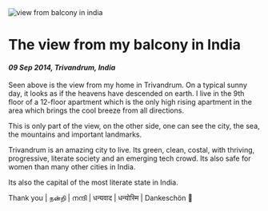 <img class='img img--left img--grow' src='/posts/photos/trivandrum-view.jpg' alt='view from balcony in india' title='view from home' />

# The view from my balcony in India

#### *09 Sep 2014, Trivandrum, India*

Seen above is the view from my home in Trivandrum. On a typical sunny day, it looks as if the heavens have descended on earth. I live in the 9th floor of a 12-floor apartment which is the only high rising apartment in the area which brings the cool breeze from all directions.

This is only part of the view, on the other side, one can see the city, the sea, the mountains and important landmarks.

Trivandrum is an amazing city to live. Its green, clean, costal, with thriving, progressive, literate society and an emerging tech crowd. Its also safe for women than many other cities in India.

Its also the capital of the most literate state in India.

<span align='center'>Thank you | நன்றி | നന്ദി | धन्यवाद | धन्योस्मि | Dankeschön 🙏</span>
